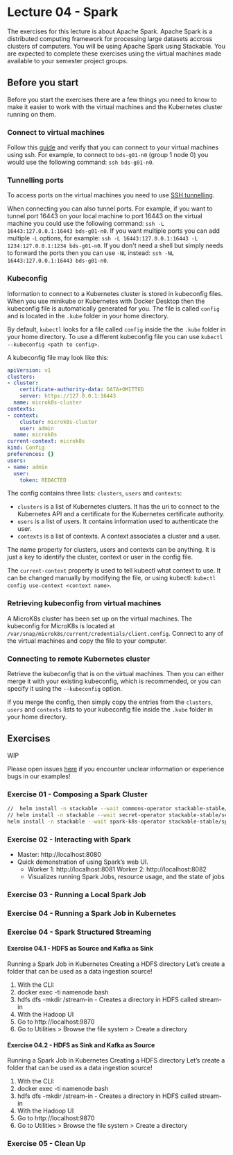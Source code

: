# Lecture 04 - Spark

The exercises for this lecture is about Apache Spark. Apache Spark is a distributed computing framework for processing large datasets accross clusters of computers. You will be using Apache Spark using Stackable. You are expected to complete these exercises using the virtual machines made available to your semester project groups.

## Before you start

Before you start the exercises there are a few things you need to know to make it easier to work with the virtual machines and the Kubernetes cluster running on them.

### Connect to virtual machines

Follow this [guide](https://www.youtube.com/watch?v=iKM6P7nRzqI) and verify that you can connect to your virtual machines using ssh. For example, to connect to `bds-g01-n0` (group 1 node 0) you would use the following command: `ssh bds-g01-n0`.

### Tunnelling ports

To access ports on the virtual machines you need to use [SSH tunnelling](https://unix.stackexchange.com/a/115906).

When connecting you can also tunnel ports. For example, if you want to tunnel port 16443 on your local machine to port 16443 on the virtual machine you could use the following command: `ssh -L 16443:127.0.0.1:16443 bds-g01-n0`. If you want multiple ports you can add multiple `-L` options, for example: `ssh -L 16443:127.0.0.1:16443 -L 1234:127.0.0.1:1234 bds-g01-n0`. If you don't need a shell but simply needs to forward the ports then you can use `-NL` instead: `ssh -NL 16443:127.0.0.1:16443 bds-g01-n0`.

### Kubeconfig

Information to connect to a Kubernetes cluster is stored in kubeconfig files. When you use minikube or Kubernetes with Docker Desktop then the kubeconfig file is automatically generated for you. The file is called `config` and is located in the `.kube` folder in your home directory.

By default, `kubectl` looks for a file called `config` inside the the `.kube` folder in your home directory. To use a different kubeconfig file you can use `kubectl --kubeconfig <path to config>`.

A kubeconfig file may look like this:

```yaml
apiVersion: v1
clusters:
- cluster:
    certificate-authority-data: DATA+OMITTED
    server: https://127.0.0.1:16443
  name: microk8s-cluster
contexts:
- context:
    cluster: microk8s-cluster
    user: admin
  name: microk8s
current-context: microk8s
kind: Config
preferences: {}
users:
- name: admin
  user:
    token: REDACTED
```

The config contains three lists: `clusters`, `users` and `contexts`:

- `clusters` is a list of Kubernetes clusters. It has the uri to connect to the Kubernetes API and a certificate for the Kubernetes certificate authority.
- `users` is a list of users. It contains information used to authenticate the user.
- `contexts` is a list of contexts. A context associates a cluster and a user.

The name property for clusters, users and contexts can be anything. It is just a key to identify the cluster, context or user in the config file.

The `current-context` property is used to tell kubectl what context to use. It can be changed manually by modifying the file, or using kubectl: `kubectl config use-context <context name>`.

### Retrieving kubeconfig from virtual machines

A MicroK8s cluster has been set up on the virtual machines. The kubeconfig for MicroK8s is located at `/var/snap/microk8s/current/credentials/client.config`. Connect to any of the virtual machines and copy the file to your computer.

### Connecting to remote Kubernetes cluster

Retrieve the kubeconfig that is on the virtual machines. Then you can either merge it with your existing kubeconfig, which is recommended, or you can specify it using the `--kubeconfig` option.

If you merge the config, then simply copy the entries from the `clusters`, `users` and `contexts` lists to your kubeconfig file inside the `.kube` folder in your home directory.

## Exercises

WIP 

Please open issues [here](https://github.com/jakobhviid/BigDataCourseExercises/issues) if you encounter unclear information or experience bugs in our examples!


### Exercise 01 - Composing a Spark Cluster


```sh
//  helm install -n stackable --wait commons-operator stackable-stable/commons-operator --version 23.7.0
// helm install -n stackable --wait secret-operator stackable-stable/secret-operator --version 23.7.0
helm install -n stackable --wait spark-k8s-operator stackable-stable/spark-k8s-operator --version 23.7.0
```

### Exercise 02 - Interacting with Spark
- Master: http://localhost:8080
- Quick demonstration of using Spark’s web UI.
    - Worker 1: http://localhost:8081 Worker 2: http://localhost:8082
    - Visualizes running Spark Jobs, resource usage, and the state of jobs

### Exercise 03 - Running a Local Spark Job
### Exercise 04 - Running a Spark Job in Kubernetes

### Exercise 04 - Spark Structured Streaming



#### Exercise 04.1 - HDFS as Source and Kafka as Sink

 Running a Spark Job in Kubernetes
Creating a HDFS directory
Let’s create a folder that can be used as a data ingestion source!
1. With the CLI:
1. docker exec -ti namenode bash
2. hdfs dfs -mkdir /stream-in - Creates a directory in HDFS called stream-in
2. With the Hadoop UI
1. Go to http://localhost:9870
2. Go to Utilities > Browse the file system > Create a directory

#### Exercise 04.2 - HDFS as Sink and Kafka as Source

 Running a Spark Job in Kubernetes
Creating a HDFS directory
Let’s create a folder that can be used as a data ingestion source!
1. With the CLI:
1. docker exec -ti namenode bash
2. hdfs dfs -mkdir /stream-in - Creates a directory in HDFS called stream-in
2. With the Hadoop UI
1. Go to http://localhost:9870
2. Go to Utilities > Browse the file system > Create a directory


### Exercise 05 - Clean Up